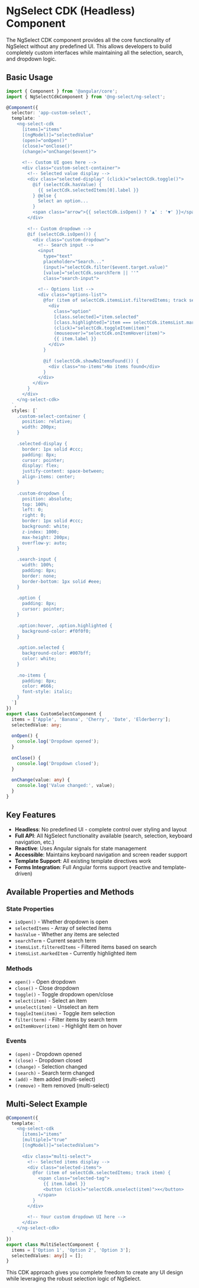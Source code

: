 # NgSelect CDK (Headless) Component

The NgSelect CDK component provides all the core functionality of NgSelect without any predefined UI. This allows developers to build completely custom interfaces while maintaining all the selection, search, and dropdown logic.

## Basic Usage

```typescript
import { Component } from '@angular/core';
import { NgSelectCdkComponent } from '@ng-select/ng-select';

@Component({
  selector: 'app-custom-select',
  template: `
    <ng-select-cdk 
      [items]="items"
      [(ngModel)]="selectedValue"
      (open)="onOpen()"
      (close)="onClose()"
      (change)="onChange($event)">
      
      <!-- Custom UI goes here -->
      <div class="custom-select-container">
        <!-- Selected value display -->
        <div class="selected-display" (click)="selectCdk.toggle()">
          @if (selectCdk.hasValue) {
            {{ selectCdk.selectedItems[0].label }}
          } @else {
            Select an option...
          }
          <span class="arrow">{{ selectCdk.isOpen() ? '▲' : '▼' }}</span>
        </div>
        
        <!-- Custom dropdown -->
        @if (selectCdk.isOpen()) {
          <div class="custom-dropdown">
            <!-- Search input -->
            <input 
              type="text"
              placeholder="Search..."
              (input)="selectCdk.filter($event.target.value)"
              [value]="selectCdk.searchTerm || ''"
              class="search-input">
            
            <!-- Options list -->
            <div class="options-list">
              @for (item of selectCdk.itemsList.filteredItems; track selectCdk.trackByOption($index, item)) {
                <div 
                  class="option"
                  [class.selected]="item.selected"
                  [class.highlighted]="item === selectCdk.itemsList.markedItem"
                  (click)="selectCdk.toggleItem(item)"
                  (mouseover)="selectCdk.onItemHover(item)">
                  {{ item.label }}
                </div>
              }
              
              @if (selectCdk.showNoItemsFound()) {
                <div class="no-items">No items found</div>
              }
            </div>
          </div>
        }
      </div>
    </ng-select-cdk>
  `,
  styles: [`
    .custom-select-container {
      position: relative;
      width: 200px;
    }
    
    .selected-display {
      border: 1px solid #ccc;
      padding: 8px;
      cursor: pointer;
      display: flex;
      justify-content: space-between;
      align-items: center;
    }
    
    .custom-dropdown {
      position: absolute;
      top: 100%;
      left: 0;
      right: 0;
      border: 1px solid #ccc;
      background: white;
      z-index: 1000;
      max-height: 200px;
      overflow-y: auto;
    }
    
    .search-input {
      width: 100%;
      padding: 8px;
      border: none;
      border-bottom: 1px solid #eee;
    }
    
    .option {
      padding: 8px;
      cursor: pointer;
    }
    
    .option:hover, .option.highlighted {
      background-color: #f0f0f0;
    }
    
    .option.selected {
      background-color: #007bff;
      color: white;
    }
    
    .no-items {
      padding: 8px;
      color: #666;
      font-style: italic;
    }
  `]
})
export class CustomSelectComponent {
  items = ['Apple', 'Banana', 'Cherry', 'Date', 'Elderberry'];
  selectedValue: any;
  
  onOpen() {
    console.log('Dropdown opened');
  }
  
  onClose() {
    console.log('Dropdown closed');
  }
  
  onChange(value: any) {
    console.log('Value changed:', value);
  }
}
```

## Key Features

- **Headless**: No predefined UI - complete control over styling and layout
- **Full API**: All NgSelect functionality available (search, selection, keyboard navigation, etc.)
- **Reactive**: Uses Angular signals for state management
- **Accessible**: Maintains keyboard navigation and screen reader support
- **Template Support**: All existing template directives work
- **Forms Integration**: Full Angular forms support (reactive and template-driven)

## Available Properties and Methods

### State Properties
- `isOpen()` - Whether dropdown is open
- `selectedItems` - Array of selected items
- `hasValue` - Whether any items are selected
- `searchTerm` - Current search term
- `itemsList.filteredItems` - Filtered items based on search
- `itemsList.markedItem` - Currently highlighted item

### Methods
- `open()` - Open dropdown
- `close()` - Close dropdown
- `toggle()` - Toggle dropdown open/close
- `select(item)` - Select an item
- `unselect(item)` - Unselect an item
- `toggleItem(item)` - Toggle item selection
- `filter(term)` - Filter items by search term
- `onItemHover(item)` - Highlight item on hover

### Events
- `(open)` - Dropdown opened
- `(close)` - Dropdown closed
- `(change)` - Selection changed
- `(search)` - Search term changed
- `(add)` - Item added (multi-select)
- `(remove)` - Item removed (multi-select)

## Multi-Select Example

```typescript
@Component({
  template: `
    <ng-select-cdk 
      [items]="items"
      [multiple]="true"
      [(ngModel)]="selectedValues">
      
      <div class="multi-select">
        <!-- Selected items display -->
        <div class="selected-items">
          @for (item of selectCdk.selectedItems; track item) {
            <span class="selected-tag">
              {{ item.label }}
              <button (click)="selectCdk.unselect(item)">×</button>
            </span>
          }
        </div>
        
        <!-- Your custom dropdown UI here -->
      </div>
    </ng-select-cdk>
  `
})
export class MultiSelectComponent {
  items = ['Option 1', 'Option 2', 'Option 3'];
  selectedValues: any[] = [];
}
```

This CDK approach gives you complete freedom to create any UI design while leveraging the robust selection logic of NgSelect.